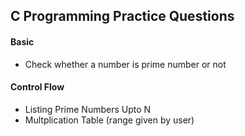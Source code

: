 ## C Programming Practice Questions <br>
#### Basic 

- Check whether a number is prime number or not 

#### Control Flow
- Listing Prime Numbers Upto N 
- Multplication Table (range given by user)
  
